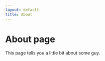 ```yaml
---
layout: default
title: About
---
```

# About page

This page tells you a little bit about some guy. 